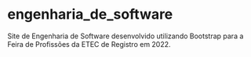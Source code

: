 # engenharia_de_software
Site de Engenharia de Software desenvolvido utilizando Bootstrap para a Feira de Profissões da ETEC de Registro em 2022.
